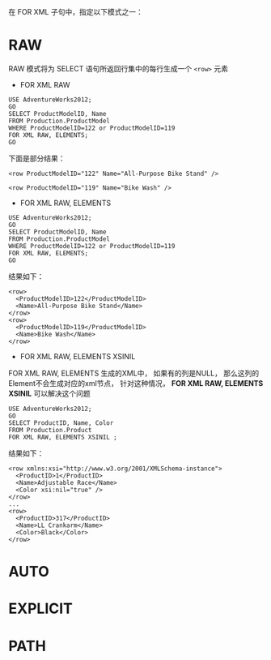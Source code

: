
在 FOR XML 子句中，指定以下模式之一：
# RAW

RAW 模式将为 SELECT 语句所返回行集中的每行生成一个 `<row>` 元素

* FOR XML RAW

```
USE AdventureWorks2012;  
GO  
SELECT ProductModelID, Name  
FROM Production.ProductModel  
WHERE ProductModelID=122 or ProductModelID=119  
FOR XML RAW, ELEMENTS;  
GO  
```

下面是部分结果：

`<row ProductModelID="122" Name="All-Purpose Bike Stand" />`

`<row ProductModelID="119" Name="Bike Wash" />`


* FOR XML RAW, ELEMENTS

```
USE AdventureWorks2012;  
GO  
SELECT ProductModelID, Name  
FROM Production.ProductModel  
WHERE ProductModelID=122 or ProductModelID=119  
FOR XML RAW, ELEMENTS;  
GO  
```
结果如下：

```
<row>  
  <ProductModelID>122</ProductModelID>  
  <Name>All-Purpose Bike Stand</Name>  
</row>  
<row>  
  <ProductModelID>119</ProductModelID>  
  <Name>Bike Wash</Name>  
</row>  
```

* FOR XML RAW, ELEMENTS XSINIL 

FOR XML RAW, ELEMENTS 生成的XML中， 如果有的列是NULL， 那么这列的Element不会生成对应的xml节点， 针对这种情况， **FOR XML RAW, ELEMENTS XSINIL** 可以解决这个问题

```
USE AdventureWorks2012;  
GO  
SELECT ProductID, Name, Color  
FROM Production.Product  
FOR XML RAW, ELEMENTS XSINIL ; 
```

结果如下：

```
<row xmlns:xsi="http://www.w3.org/2001/XMLSchema-instance">  
  <ProductID>1</ProductID>  
  <Name>Adjustable Race</Name>  
  <Color xsi:nil="true" />  
</row>  
...  
<row>  
  <ProductID>317</ProductID>  
  <Name>LL Crankarm</Name>  
  <Color>Black</Color>  
</row>
```

# AUTO
# EXPLICIT
# PATH

